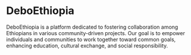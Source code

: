# DeboEthiopia
DeboEthiopia is a platform dedicated to fostering collaboration among Ethiopians in various community-driven projects. Our goal is to empower individuals and communities to work together toward common goals, enhancing education, cultural exchange, and social responsibility.
